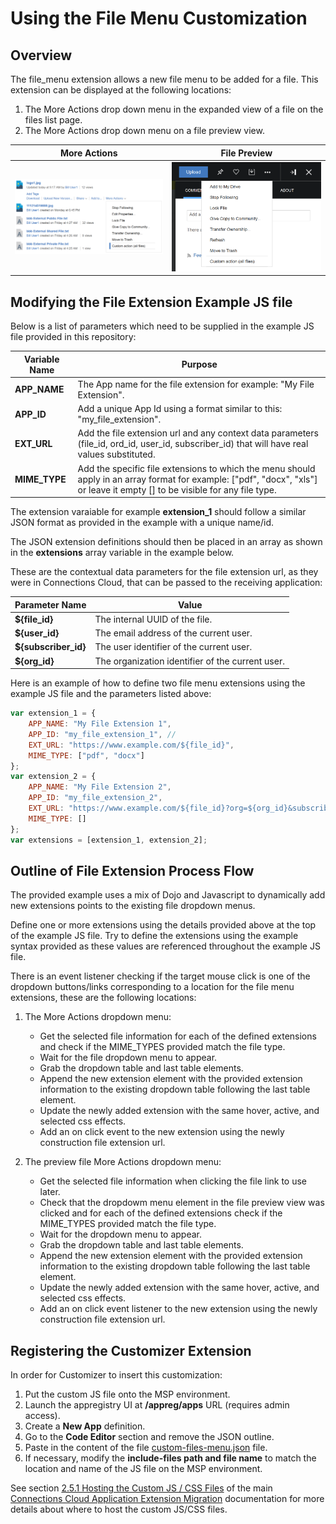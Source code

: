 # Using the File Menu Customization

## Overview
The file_menu extension allows a new file menu to be added for a file. This extension can be displayed at the following locations:
1. The More Actions drop down menu in the expanded view of a file on the files list page.
2. The More Actions drop down menu on a file preview view.

More Actions | File Preview
------------ | ------------
<img src="../../doc/images/files-more-actions-custom.png" width="400x"/> | <img src="../../doc/images/files-preview-more-custom.png" width="400x"/>


## Modifying the File Extension Example JS file
Below is a list of parameters which need to be supplied in the example JS file provided in this repository:

Variable Name | Purpose
------------- | -------
**APP_NAME** | The App name for the file extension for example: "My File Extension".
**APP_ID** | Add a unique App Id using a format similar to this: "my_file_extension".
**EXT_URL** | Add the file extension url and any context data parameters (file_id, ord_id, user_id, subscriber_id) that will have real values substituted.
**MIME_TYPE** | Add the specific file extensions to which the menu should apply in an array format for example: ["pdf", "docx", "xls"] or leave it empty [] to be visible for any file type.

The extension varaiable for example **extension_1** should follow a similar JSON format as provided in the example with a unique name/id.

The JSON extension definitions should then be placed in an array as shown in the **extensions** array variable in the example below.

These are the contextual data parameters for the file extension url, as they were in Connections Cloud, that can be passed to the receiving application:

Parameter Name | Value
-------------- | ------
**${file_id}** | The internal UUID of the file.
**${user_id}** | The email address of the current user.
**${subscriber_id}** | The user identifier of the current user. 
**${org_id}** | The organization identifier of the current user.

Here is an example of how to define two file menu extensions using the example JS file and the parameters listed above:
```js
var extension_1 = {
    APP_NAME: "My File Extension 1", 
    APP_ID: "my_file_extension_1", //  
    EXT_URL: "https://www.example.com/${file_id}",
    MIME_TYPE: ["pdf", "docx"]
};
var extension_2 = {
    APP_NAME: "My File Extension 2",
    APP_ID: "my_file_extension_2",
    EXT_URL: "https://www.example.com/${file_id}?org=${org_id}&subscriber=${subscriber_id}&email=${user_id}",
    MIME_TYPE: []
};
var extensions = [extension_1, extension_2];
```

## Outline of File Extension Process Flow
The provided example uses a mix of Dojo and Javascript to dynamically add new extensions points to the existing file dropdown menus.

Define one or more extensions using the details provided above at the top of the example JS file. Try to define the extensions using the example syntax provided as these values are referenced throughout the example JS file.

There is an event listener checking if the target mouse click is one of the dropdown buttons/links corresponding to a location for the file menu extensions, these are the following locations:

1. The More Actions dropdown menu:
    - Get the selected file information for each of the defined extensions and check if the MIME_TYPES provided match the file type.
    - Wait for the file dropdown menu to appear.
    - Grab the dropdown table and last table elements.
    - Append the new extension element with the provided extension information to the existing dropdown table following the last table element.
    - Update the newly added extension with the same hover, active, and selected css effects.
    - Add an on click event to the new extension using the newly construction file extension url.
  
2. The preview file More Actions dropdown menu:
   - Get the selected file information when clicking the file link to use later.
   - Check that the dropdowm menu element in the file preview view was clicked and for each of the defined extensions check if the MIME_TYPES provided match the file type.
   - Wait for the dropdown menu to appear.
   - Grab the dropdown table and last table elements.
   - Append the new extension element with the provided extension information to the existing dropdown table following the last table element.
   - Update the newly added extension with the same hover, active, and selected css effects.
   - Add an on click event listener to the new extension using the newly construction file extension url.

## Registering the Customizer Extension
In order for Customizer to insert this customization:

1. Put the custom JS file onto the MSP environment.
2. Launch the appregistry UI at **/appreg/apps** URL (requires admin access).
3. Create a **New App** definition.
4. Go to the **Code Editor** section and remove the JSON outline.
5. Paste in the content of the file [custom-files-menu.json](./custom-files-menu.json) file.
6. If necessary, modify the **include-files path and file name** to match the location and name of the JS file on the MSP environment.
   
See section [2.5.1 Hosting the Custom JS / CSS Files](../../doc/README.md/#251-hosting-the-custom-js--css-files) of the main [Connections Cloud Application Extension Migration](../../doc/README.md) documentation for more details about where to host the custom JS/CSS files.